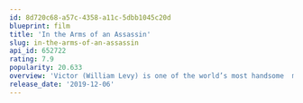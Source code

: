 ```yaml
---
id: 8d720c68-a57c-4358-a11c-5dbb1045c20d
blueprint: film
title: 'In the Arms of an Assassin'
slug: in-the-arms-of-an-assassin
api_id: 652722
rating: 7.9
popularity: 20.633
overview: 'Victor (William Levy) is one of the world’s most handsome  men, but he has a deep secret – he is a cold blooded assassin. Smooth talking and seductive, Victor was raised to do one thing only, which is to kill for money. When he is sent to the home of a brutal drug lord to collect payment for his most recent hit, he encounters the beautiful Sarai (Alicia Sanz), who has been forced to spend the last 9 years of her life with the drug lord.'
release_date: '2019-12-06'
---
```

